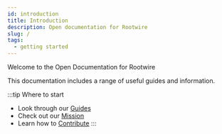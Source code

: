 ```yaml
---
id: introduction
title: Introduction
description: Open documentation for Rootwire
slug: /
tags:
  - getting started
---
```


Welcome to the Open Documentation for Rootwire

This documentation includes a range of useful guides and information.

:::tip Where to start

- Look through our [Guides](/docs)
- Check out our [Mission](/general/community/mission)
- Learn how to [Contribute](/general/community/contributing)
:::
